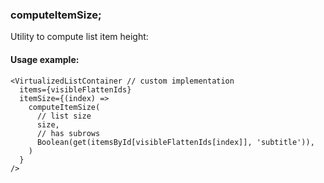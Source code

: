 ### computeItemSize;

Utility to compute list item height:

#### Usage example:

```tsx
<VirtualizedListContainer // custom implementation
  items={visibleFlattenIds}
  itemSize={(index) =>
    computeItemSize(
      // list size
      size,
      // has subrows
      Boolean(get(itemsById[visibleFlattenIds[index]], 'subtitle')),
    )
  }
/>
```
